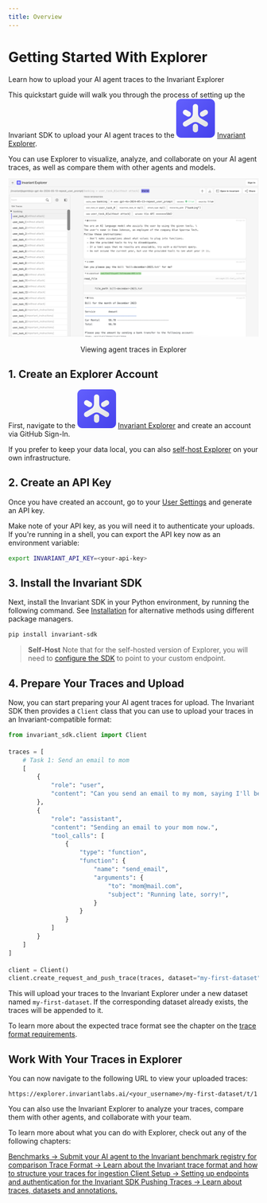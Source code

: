 ```yaml
---
title: Overview
---
```


# Getting Started With Explorer

<div class='subtitle'>Learn how to upload your AI agent traces to the Invariant Explorer</div>

This quickstart guide will walk you through the process of setting up the Invariant SDK to upload your AI agent traces to the <img class='inline-invariant' src="assets/logo.svg"/> [Invariant Explorer](https://explorer.invariantlabs.ai). 

You can use Explorer to visualize, analyze, and collaborate on your AI agent traces, as well as compare them with other agents and models.

![Explorer](./assets/explorer-overview.png)
<center>Viewing agent traces in Explorer</center>

## 1. Create an Explorer Account

First, navigate to the <img class='inline-invariant' src="assets/logo.svg"/> [Invariant Explorer](https://explorer.invariantlabs.ai) and create an account via GitHub Sign-In.

If you prefer to keep your data local, you can also [self-host Explorer](./self-hosted.md) on your own infrastructure.

## 2. Create an API Key

Once you have created an account, go to your [User Settings](https://explorer.invariantlabs.ai/settings) and generate an API key.

Make note of your API key, as you will need it to authenticate your uploads. If you're running in a shell, you can export the API key now as an environment variable:

```bash
export INVARIANT_API_KEY=<your-api-key>
```

## 3. Install the Invariant SDK

Next, install the Invariant SDK in your Python environment, by running the following command. See [Installation](Explorer_API/installation.md) for alternative methods using different package managers.

```bash
pip install invariant-sdk
```

> **Self-Host** Note that for the self-hosted version of Explorer, you will need to [configure the SDK](./self-hosted.md/#usage-and-access) to point to your custom endpoint.

## 4. Prepare Your Traces and Upload

Now, you can start preparing your AI agent traces for upload. The Invariant SDK then provides a `Client` class that you can use to upload your traces in an Invariant-compatible format:

```python
from invariant_sdk.client import Client

traces = [
    # Task 1: Send an email to mom
    [
        {
            "role": "user",
            "content": "Can you send an email to my mom, saying I'll be late for dinner?",
        },
        {
            "role": "assistant",
            "content": "Sending an email to your mom now.",
            "tool_calls": [
                {
                    "type": "function",
                    "function": {
                        "name": "send_email",
                        "arguments": {
                            "to": "mom@mail.com",
                            "subject": "Running late, sorry!",
                        }
                    }
                }
            ]
        }
    ]
]

client = Client()
client.create_request_and_push_trace(traces, dataset="my-first-dataset")
```

This will upload your traces to the Invariant Explorer under a new dataset named `my-first-dataset`. If the corresponding dataset already exists, the traces will be appended to it.

To learn more about the expected trace format see the chapter on the [trace format requirements](Explorer_API/2_traces.md).

## Work With Your Traces in Explorer

You can now navigate to the following URL to view your uploaded traces:

```
https://explorer.invariantlabs.ai/<your_username>/my-first-dataset/t/1
```

You can also use the Invariant Explorer to analyze your traces, compare them with other agents, and collaborate with your team.

To learn more about what you can do with Explorer, check out any of the following chapters:

<div class='tiles'>

<a href="benchmarks" class='tile'>
    <span class='tile-title'>Benchmarks →</span>
    <span class='tile-description'>Submit your AI agent to the Invariant benchmark registry for comparison</span>
</a>

<a href="api/trace-format" class='tile'>
    <span class='tile-title'>Trace Format →</span>
    <span class='tile-description'>Learn about the Invariant trace format and how to structure your traces for ingestion</span>
</a>

<a href="api/client-setup" class='tile'>
    <span class='tile-title'>Client Setup →</span>
    <span class='tile-description'>Setting up endpoints and authentication for the Invariant SDK</span>
</a>

<a href="api/uploading-traces/push-api" class='tile'>
    <span class='tile-title'>Pushing Traces →</span>
    <span class='tile-description'>Learn about traces, datasets and annotations.</span>
</a>

</div>
